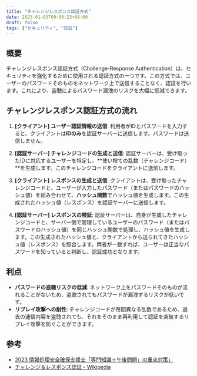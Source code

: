 ```yaml
---
title: "チャレンジレスポンス認証方式"
date: 2023-01-03T09:00:23+09:00
draft: false
tags: ["セキュリティ", "認証"] 
---
```

<!--more-->
## 概要

チャレンジレスポンス認証方式（Challenge-Response Authentication）は、セキュリティを強化するために使用される認証方式の一つです。この方式では、ユーザーのパスワードそのものをネットワーク上で送信することなく、認証を行います。これにより、盗聴によるパスワード漏洩のリスクを大幅に低減できます。

## チャレンジレスポンス認証方式の流れ

1.  **[クライアント] ユーザー認証情報の送信**:
    利用者がIDとパスワードを入力すると、クライアントは**IDのみ**を認証サーバーに送信します。パスワードは送信しません。

2.  **[認証サーバー] チャレンジコードの生成と送信**:
    認証サーバーは、受け取ったIDに対応するユーザーを特定し、**使い捨ての乱数（チャレンジコード）**を生成します。このチャレンジコードをクライアントに送信します。

3.  **[クライアント] レスポンスの生成と送信**:
    クライアントは、受け取ったチャレンジコードと、ユーザーが入力したパスワード（またはパスワードのハッシュ値）を組み合わせて、**ハッシュ関数**でハッシュ値を生成します。この生成されたハッシュ値（レスポンス）を認証サーバーに送信します。

4.  **[認証サーバー] レスポンスの検証**:
    認証サーバーは、自身が生成したチャレンジコードと、サーバー側で管理しているユーザーのパスワード（またはパスワードのハッシュ値）を同じハッシュ関数で処理し、ハッシュ値を生成します。この生成されたハッシュ値と、クライアントから送られてきたハッシュ値（レスポンス）を照合します。両者が一致すれば、ユーザーは正当なパスワードを知っていると判断し、認証成功となります。

## 利点

-   **パスワードの盗聴リスクの低減**: ネットワーク上をパスワードそのものが流れることがないため、盗聴されてもパスワードが漏洩するリスクが低いです。
-   **リプレイ攻撃への耐性**: チャレンジコードが毎回異なる乱数であるため、過去の通信内容を盗聴されても、それをそのまま再利用して認証を突破するリプレイ攻撃を防ぐことができます。

## 参考
-   [2023 情報処理安全確保支援士「専門知識＋午後問題」の重点対策」](https://amzn.to/3jHwphg)
-   [チャレンジ＆レスポンス認証 - Wikipedia](https://ja.wikipedia.org/wiki/%E3%83%81%E3%83%A3%E3%83%AC%E3%83%B3%E3%82%B8%EF%BC%86%E3%83%AC%E3%82%B9%E3%83%9D%E3%83%B3%E3%82%B9%E8%AA%8D%E8%A8%BC)
